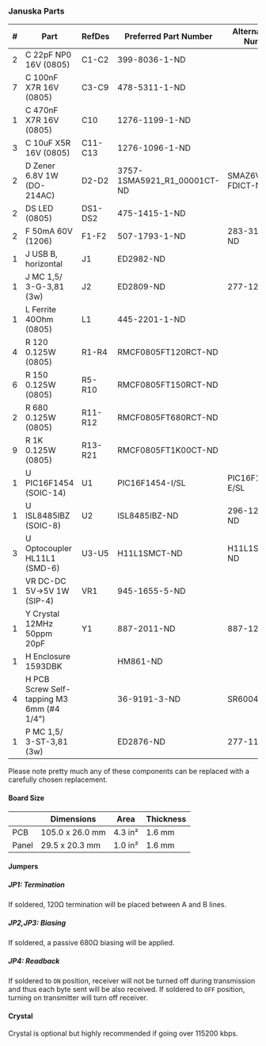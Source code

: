 ### Januska Parts

|  # | Part                                      | RefDes  | Preferred Part Number       | Alternate Part Number           |
|---:|-------------------------------------------|---------|-----------------------------|---------------------------------|
|  2 | C 22pF NP0 16V (0805)                     | C1-C2   | 399-8036-1-ND               |                                 |
|  7 | C 100nF X7R 16V (0805)                    | C3-C9   | 478-5311-1-ND               |                                 |
|  1 | C 470nF X7R 16V (0805)                    | C10     | 1276-1199-1-ND              |                                 |
|  3 | C 10uF X5R 16V (0805)                     | C11-C13 | 1276-1096-1-ND              |                                 |
|  2 | D Zener 6.8V 1W (DO-214AC)                | D2-D2   | 3757-1SMA5921_R1_00001CT-ND | SMAZ6V8-FDICT-ND                |
|  2 | DS LED (0805)                             | DS1-DS2 | 475-1415-1-ND               |                                 |
|  2 | F 50mA 60V (1206)                         | F1-F2   | 507-1793-1-ND               | 283-3132-1-ND                   |
|  1 | J USB B, horizontal                       | J1      | ED2982-ND                   |                                 |
|  1 | J MC 1,5/ 3-G-3,81 (3w)                   | J2      | ED2809-ND                   | 277-1207-ND                     |
|  1 | L Ferrite 40Ohm (0805)                    | L1      | 445-2201-1-ND               |                                 |
|  4 | R 120 0.125W (0805)                       | R1-R4   | RMCF0805FT120RCT-ND         |                                 |
|  6 | R 150 0.125W (0805)                       | R5-R10  | RMCF0805FT150RCT-ND         |                                 |
|  2 | R 680 0.125W (0805)                       | R11-R12 | RMCF0805FT680RCT-ND         |                                 |
|  9 | R 1K 0.125W (0805)                        | R13-R21 | RMCF0805FT1K00CT-ND         |                                 |
|  1 | U PIC16F1454 (SOIC-14)                    | U1      | PIC16F1454-I/SL             | PIC16F1454-E/SL                 |
|  1 | U ISL8485IBZ (SOIC-8)                     | U2      | ISL8485IBZ-ND               | 296-1275-1-ND                   |
|  3 | U Optocoupler HL11L1 (SMD-6)              | U3-U5   | H11L1SMCT-ND                | H11L1SR2MCT-ND                  |
|  1 | VR DC-DC 5V->5V 1W (SIP-4)                | VR1     | 945-1655-5-ND               |                                 |
|  1 | Y Crystal 12MHz 50ppm 20pF                | Y1      | 887-2011-ND                 | 887-1238-ND                     |
|  1 | H Enclosure 1593DBK                       |         | HM861-ND                    |                                 |
|  4 | H PCB Screw Self-tapping M3 6mm (#4 1/4") |         | 36-9191-3-ND                | SR6004-ND                       |
|  1 | P MC 1,5/ 3-ST-3,81 (3w)                  |         | ED2876-ND                   | 277-1162-ND                     |

Please note pretty much any of these components can be replaced with a carefully
chosen replacement.


#### Board Size

|       |      Dimensions | Area    | Thickness |
|-------|-----------------|---------|-----------|
| PCB   | 105.0 x 26.0 mm | 4.3 in² |    1.6 mm |
| Panel |  29.5 x 20.3 mm | 1.0 in² |    1.6 mm |


#### Jumpers

##### JP1: Termination

If soldered, 120Ω termination will be placed between A and B lines.

##### JP2,JP3: Biasing

If soldered, a passive 680Ω biasing will be applied.

##### JP4: Readback

If soldered to `ON` position, receiver will not be turned off during
transmission and thus each byte sent will be also received. If soldered to
`OFF` position, turning on transmitter will turn off receiver.


#### Crystal

Crystal is optional but highly recommended if going over 115200 kbps.
